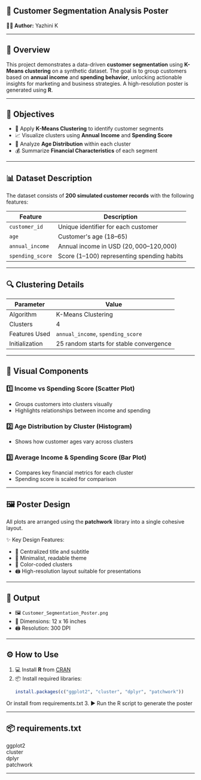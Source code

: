 

## 📌 Customer Segmentation Analysis Poster  
**👩‍💻 Author:** Yazhini K

---

## 🧠 Overview  
This project demonstrates a data-driven **customer segmentation** using **K-Means clustering** on a synthetic dataset. The goal is to group customers based on **annual income** and **spending behavior**, unlocking actionable insights for marketing and business strategies. A high-resolution poster is generated using **R**.

---

## 🎯 Objectives  
- 🧪 Apply **K-Means Clustering** to identify customer segments  
- 📈 Visualize clusters using **Annual Income** and **Spending Score**  
- 👥 Analyze **Age Distribution** within each cluster  
- 💰 Summarize **Financial Characteristics** of each segment  

---

## 📊 Dataset Description  
The dataset consists of **200 simulated customer records** with the following features:

| Feature           | Description                                |
|-------------------|--------------------------------------------|
| `customer_id`     | Unique identifier for each customer        |
| `age`             | Customer's age (18–65)                     |
| `annual_income`   | Annual income in USD ($20,000–$120,000)    |
| `spending_score`  | Score (1–100) representing spending habits |

---

## 🔍 Clustering Details  

| Parameter          | Value                                      |
|--------------------|--------------------------------------------|
| Algorithm          | K-Means Clustering                         |
| Clusters           | 4                                          |
| Features Used      | `annual_income`, `spending_score`          |
| Initialization     | 25 random starts for stable convergence    |

---

## 📐 Visual Components  

### 1️⃣ Income vs Spending Score (Scatter Plot)  
- Groups customers into clusters visually  
- Highlights relationships between income and spending  

### 2️⃣ Age Distribution by Cluster (Histogram)  
- Shows how customer ages vary across clusters  

### 3️⃣ Average Income & Spending Score (Bar Plot)  
- Compares key financial metrics for each cluster  
- Spending score is scaled for comparison  

---

## 🖼️ Poster Design  
All plots are arranged using the **patchwork** library into a single cohesive layout.

✨ Key Design Features:
- 📌 Centralized title and subtitle  
- 🎨 Minimalist, readable theme  
- 🌈 Color-coded clusters  
- 🖨️ High-resolution layout suitable for presentations

---

## 🧾 Output  

- 🖼️ `Customer_Segmentation_Poster.png`  
- 📐 Dimensions: 12 x 16 inches  
- 🖨️ Resolution: 300 DPI  

---

## ⚙️ How to Use  

1. 💻 Install **R** from [CRAN](https://cran.r-project.org/)  
2. 📦 Install required libraries:  
   ```r
   install.packages(c("ggplot2", "cluster", "dplyr", "patchwork"))

Or install from requirements.txt
3. ▶️ Run the R script to generate the poster


---

## 📦 requirements.txt

ggplot2  
cluster  
dplyr  
patchwork


---

